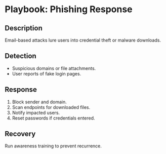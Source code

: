 # Playbook: Phishing Response
## Description
Email-based attacks lure users into credential theft or malware downloads.

## Detection
- Suspicious domains or file attachments.
- User reports of fake login pages.

## Response
1. Block sender and domain.
2. Scan endpoints for downloaded files.
3. Notify impacted users.
4. Reset passwords if credentials entered.

## Recovery
Run awareness training to prevent recurrence.
